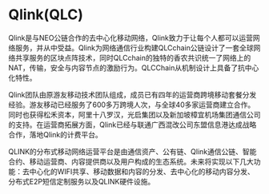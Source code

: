 # Qlink(QLC)

Qlink是与NEO公链合作的去中心化移动网络，Qlink致力于让每个人都可以运营网络服务，并从中受益。Qlink为网络通信行业构建QLCchain公链设计了一套全球网络共享服务的区块点阵技术，同时QLCchain的独特的香农共识统一了网络上的NAT，传输，安全与内容节点的激励行为。QLCChain从机制设计上具备了抗中心化特性。

Qlink团队由原游友移动技术团队组成，成员已有四年的运营商跨境移动套餐分发经验。游友移动已经服务了600多万跨境人次，与全球40多家运营商建立合作。同时也获得松禾资本，阿里十八罗汉，光启集团以及新加坡樟宜机场集团通信公司的支持。在运营商拓展方面，Qlink已经与联通广西混改公司东盟信息港达成战略合作，落地Qlink的计费平台。

QLINK的分布式移动网络运营平台是由通信资产、公有链、Qlink通信公链、智能合约、移动运营商、内容提供商以及用户构成的生态系统。未来将实现以下几大功能：去中心化的WIFI共享、移动数据和内容的分发、去中心化的移动内容分发、分布式E2P短信定制服务以及QLINK硬件设施。

